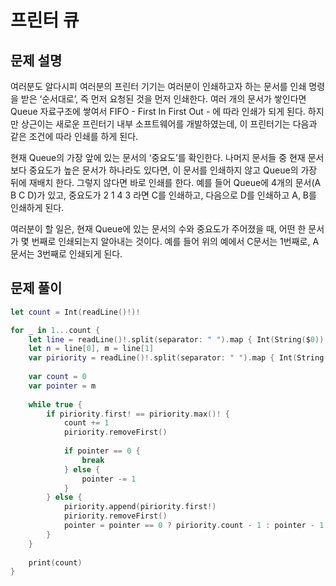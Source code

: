 # 프린터 큐
## 문제 설명
여러분도 알다시피 여러분의 프린터 기기는 여러분이 인쇄하고자 하는 문서를 인쇄 명령을 받은 ‘순서대로’, 즉 먼저 요청된 것을 먼저 인쇄한다. 여러 개의 문서가 쌓인다면 Queue 자료구조에 쌓여서 FIFO - First In First Out - 에 따라 인쇄가 되게 된다. 하지만 상근이는 새로운 프린터기 내부 소프트웨어를 개발하였는데, 이 프린터기는 다음과 같은 조건에 따라 인쇄를 하게 된다.

현재 Queue의 가장 앞에 있는 문서의 ‘중요도’를 확인한다.
나머지 문서들 중 현재 문서보다 중요도가 높은 문서가 하나라도 있다면, 이 문서를 인쇄하지 않고 Queue의 가장 뒤에 재배치 한다. 그렇지 않다면 바로 인쇄를 한다.
예를 들어 Queue에 4개의 문서(A B C D)가 있고, 중요도가 2 1 4 3 라면 C를 인쇄하고, 다음으로 D를 인쇄하고 A, B를 인쇄하게 된다.

여러분이 할 일은, 현재 Queue에 있는 문서의 수와 중요도가 주어졌을 때, 어떤 한 문서가 몇 번째로 인쇄되는지 알아내는 것이다. 예를 들어 위의 예에서 C문서는 1번째로, A문서는 3번째로 인쇄되게 된다.


## 문제 풀이

```swift
let count = Int(readLine()!)!

for _ in 1...count {
    let line = readLine()!.split(separator: " ").map { Int(String($0))! }
    let n = line[0], m = line[1]
    var piriority = readLine()!.split(separator: " ").map { Int(String($0))! }
    
    var count = 0
    var pointer = m
    
    while true {
        if piriority.first! == piriority.max()! {
            count += 1
            piriority.removeFirst()
            
            if pointer == 0 {
                break
            } else {
                pointer -= 1
            }
        } else {
            piriority.append(piriority.first!)
            piriority.removeFirst()
            pointer = pointer == 0 ? piriority.count - 1 : pointer - 1
        }
    }
    
    print(count)
}
```
